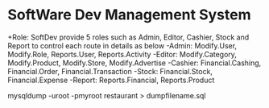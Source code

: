 # SoftWare Dev Management System
+Role: SoftDev provide 5 roles such as Admin, Editor, Cashier, Stock and Report to control each route in details as below
    -Admin: Modify.User, Modify.Role, Reports.User, Reports.Activity
    -Editor: Modify.Category, Modify.Product, Modify.Store, Modify.Advertise
    -Cashier: Financial.Cashing, Financial.Order, Financial.Transaction
    -Stock: Financial.Stock, Financial.Expense
    -Report: Reports.Financial, Reports.Product


mysqldump -uroot -pmyroot restaurant > dumpfilename.sql


